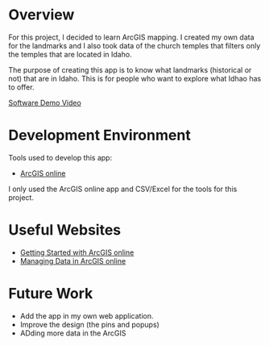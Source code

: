 # Overview

For this project, I decided to learn ArcGIS mapping. I created my own data for the landmarks and I also took data of the church temples that filters only the temples that are located in Idaho.

The purpose of creating this app is to know what landmarks (historical or not) that are in Idaho. This is for people who want to explore what Idhao has to offer.

[Software Demo Video](http://youtube.link.goes.here)

# Development Environment

Tools used to develop this app:
* [ArcGIS online](https://byui.maps.arcgis.com/home/index.html)

I only used the ArcGIS online app and CSV/Excel for the tools for this project.

# Useful Websites

* [Getting Started with ArcGIS online]([http://url.link.goes.here](https://learn.arcgis.com/en/projects/get-started-with-arcgis-online/))
* [Managing Data in ArcGIS online]([http://url.link.goes.here](https://doc.arcgis.com/en/arcgis-online/get-started/get-started-with-data.htm))

# Future Work

* Add the app in my own web application.
* Improve the design (the pins and popups)
* ADding more data in the ArcGIS
